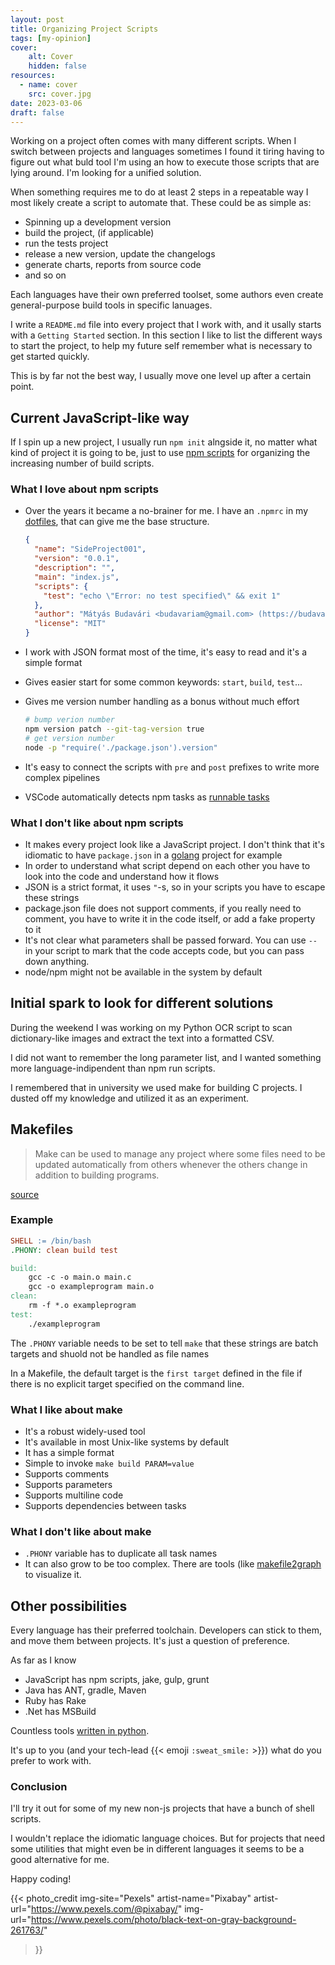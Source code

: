 ```yaml
---
layout: post
title: Organizing Project Scripts
tags: [my-opinion]
cover:
    alt: Cover
    hidden: false
resources:
  - name: cover
    src: cover.jpg
date: 2023-03-06
draft: false
---
```


Working on a project often comes with many different scripts.
When I switch between projects and languages sometimes I found it tiring having to figure out what buld tool I'm using an how to execute those scripts that are lying around. I'm looking for a unified solution.

<!--more-->

When something requires me to do at least 2 steps in a repeatable way I most likely create a script to automate that.
These could be as simple as:

- Spinning up a development version
- build the project, (if applicable)
- run the tests project
- release a new version, update the changelogs
- generate charts, reports from source code
- and so on

Each languages have their own preferred toolset, some authors even create general-purpose build tools in specific lanuages.

I write a `README.md` file into every project that I work with, and it usally starts with a `Getting Started` section. In this section I like to list the different ways to start the project, to help my future self remember what is necessary to get started quickly.

This is by far not the best way, I usually move one level up after a certain point.

## Current JavaScript-like way

If I spin up a new project, I usually run `npm init` alngside it, no matter what kind of project it is going to be, just to use [npm scripts](https://docs.npmjs.com/cli/v9/using-npm/scripts) for organizing the increasing number of build scripts.

### What I love about npm scripts

- Over the years it became a no-brainer for me. I have an `.npmrc` in my [dotfiles](https://budavariam.github.io/posts/2021/03/06/keep-your-configs-safe/), that can give me the base structure.

  ```json
  {
    "name": "SideProject001",
    "version": "0.0.1",
    "description": "",
    "main": "index.js",
    "scripts": {
      "test": "echo \"Error: no test specified\" && exit 1"
    },
    "author": "Mátyás Budavári <budavariam@gmail.com> (https://budavariam.github.io/)",
    "license": "MIT"
  }
  ```

- I work with JSON format most of the time, it's easy to read and it's a simple format
- Gives easier start for some common keywords: `start`, `build`, `test`...
- Gives me version number handling as a bonus without much effort

  ```bash
  # bump verion number
  npm version patch --git-tag-version true  
  # get version number
  node -p "require('./package.json').version"
  ```

- It's easy to connect the scripts with `pre` and `post` prefixes to write more complex pipelines
- VSCode automatically detects npm tasks as [runnable tasks](https://code.visualstudio.com/docs/editor/tasks#vscode)

### What I don't like about npm scripts

- It makes every project look like a JavaScript project. I don't think that it's idiomatic to have `package.json` in a [golang](https://go.dev/) project for example
- In order to understand what script depend on each other you have to look into the code and understand how it flows
- JSON is a strict format, it uses `"`-s, so in your scripts you have to escape these strings
- package.json file does not support comments, if you really need to comment, you have to write it in the code itself, or add a fake property to it
- It's not clear what parameters shall be passed forward. You can use `--` in your script to mark that the code accepts code, but you can pass down anything.
- node/npm might not be available in the system by default

## Initial spark to look for different solutions

During the weekend I was working on my Python OCR script to scan dictionary-like images and extract the text into a formatted CSV.

I did not want to remember the long parameter list, and I wanted something more language-indipendent than npm run scripts.

I remembered that in university we used make for building C projects. I dusted off my knowledge and utilized it as an experiment.

## Makefiles

> Make can be used to manage any project where some files need to be updated automatically from others whenever the others change in addition to building programs.

[source](https://en.wikipedia.org/wiki/Make_(software))

### Example

```makefile
SHELL := /bin/bash
.PHONY: clean build test

build:
    gcc -c -o main.o main.c
    gcc -o exampleprogram main.o
clean:
    rm -f *.o exampleprogram
test:
    ./exampleprogram
```

The `.PHONY` variable needs to be set to tell `make` that these strings are batch targets and shuold not be handled as file names

In a Makefile, the default target is the `first target` defined in the file if there is no explicit target specified on the command line.

### What I like about make

- It's a robust widely-used tool
- It's available in most Unix-like systems by default
- It has a simple format
- Simple to invoke `make build PARAM=value`
- Supports comments
- Supports parameters
- Supports multiline code
- Supports dependencies between tasks

### What I don't like about make

- `.PHONY` variable has to duplicate all task names
- It can also grow to be too complex. There are tools (like [makefile2graph](https://github.com/lindenb/makefile2graph) to visualize it.

## Other possibilities

Every language has their preferred toolchain. Developers can stick to them, and move them between projects. It's just a question of preference.

As far as I know

- JavaScript has npm scripts, jake, gulp, grunt
- Java has ANT, gradle, Maven
- Ruby has Rake
- .Net has MSBuild

Countless tools [written in python](https://wiki.python.org/moin/ConfigurationAndBuildTools).

It's up to you (and your tech-lead {{< emoji `:sweat_smile:` >}}) what do you prefer to work with.

### Conclusion

I'll try it out for some of my new non-js projects that have a bunch of shell scripts.

I wouldn't replace the idiomatic language choices.
But for projects that need some utilities that might even be in different languages it seems to be a good alternative for me.

Happy coding!

{{< photo_credit
    img-site="Pexels"
    artist-name="Pixabay"
    artist-url="https://www.pexels.com/@pixabay/"
    img-url="https://www.pexels.com/photo/black-text-on-gray-background-261763/"
>}}
